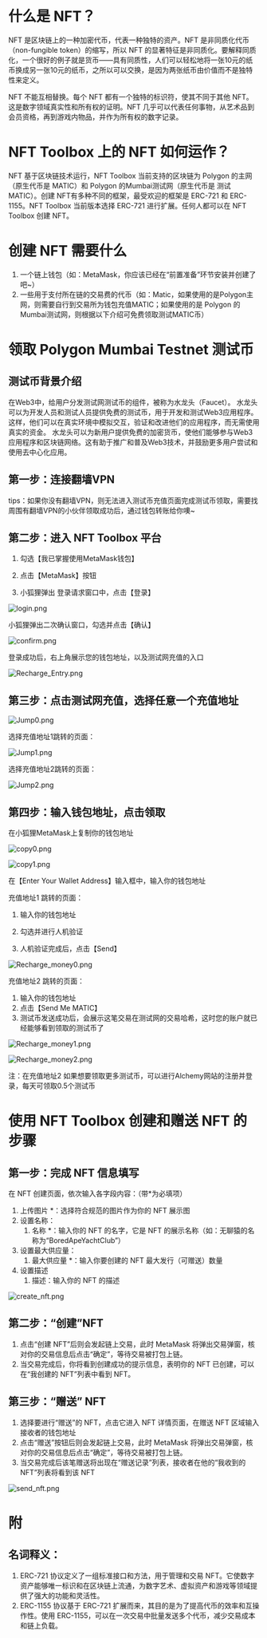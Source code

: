 # 什么是 NFT？

NFT 是区块链上的一种加密代币，代表一种独特的资产。NFT 是非同质化代币（non-fungible token）的缩写，所以 NFT 的显著特征是非同质化。要解释同质化，一个很好的例子就是货币——具有同质性，人们可以轻松地将一张10元的纸币换成另一张10元的纸币，之所以可以交换，是因为两张纸币由价值而不是独特性来定义。

NFT 不能互相替换。每个 NFT 都有一个独特的标识符，使其不同于其他 NFT。这是数字领域真实性和所有权的证明。NFT 几乎可以代表任何事物，从艺术品到会员资格，再到游戏内物品，并作为所有权的数字记录。

# NFT Toolbox 上的 NFT 如何运作？

NFT 基于区块链技术运行，NFT Toolbox 当前支持的区块链为 Polygon 的主网（原生代币是 MATIC）和 Polygon 的Mumbai测试网（原生代币是 测试MATIC）。创建 NFT有多种不同的框架，最受欢迎的框架是 ERC-721 和 ERC-1155。NFT Toolbox 当前版本选择 ERC-721 进行扩展。任何人都可以在 NFT Toolbox 创建 NFT。

# 创建 NFT 需要什么

1. 一个链上钱包（如：MetaMask，你应该已经在“前置准备”环节安装并创建了吧~）
2. 一些用于支付所在链的交易费的代币（如：Matic，如果使用的是Polygon主网，则需要自行到交易所为钱包充值MATIC；如果使用的是 Polygon 的Mumbai测试网，则根据以下介绍可免费领取测试MATIC币）

# 领取 Polygon Mumbai Testnet 测试币

## 测试币背景介绍

在Web3中，给用户分发测试网测试币的组件，被称为水龙头（Faucet）。
水龙头可以为开发人员和测试人员提供免费的测试币，用于开发和测试Web3应用程序。这样，他们可以在真实环境中模拟交互，验证和改进他们的应用程序，而无需使用真实的资金。
水龙头可以为新用户提供免费的加密货币，使他们能够参与Web3应用程序和区块链网络。这有助于推广和普及Web3技术，并鼓励更多用户尝试和使用去中心化应用。

## 第一步：连接翻墙VPN

tips：如果你没有翻墙VPN，则无法进入测试币充值页面完成测试币领取，需要找周围有翻墙VPN的小伙伴领取成功后，通过钱包转账给你噢~

## 第二步：进入 NFT Toolbox 平台

1. 勾选【我已掌握使用MetaMask钱包】

2. 点击【MetaMask】按钮

3. 小狐狸弹出 登录请求窗口中，点击【登录】

![login.png](http://gcdncs.101.com/v0.1/static/nft_toolbox_service/tutorial/%E8%BF%9E%E6%8E%A5%E9%92%B1%E5%8C%85.png)

小狐狸弹出二次确认窗口，勾选并点击【确认】

![confirm.png](http://gcdncs.101.com/v0.1/static/nft_toolbox_service/tutorial/%E7%99%BB%E5%BD%95.png)

登录成功后，右上角展示您的钱包地址，以及测试网充值的入口

![Recharge_Entry.png](http://gcdncs.101.com/v0.1/static/nft_toolbox_service/tutorial/%E5%85%85%E5%80%BC%E5%85%A5%E5%8F%A3.png)

## 第三步：点击测试网充值，选择任意一个充值地址

![Jump0.png](http://gcdncs.101.com/v0.1/static/nft_toolbox_service/tutorial/%E5%85%85%E5%80%BC%E6%B8%A0%E9%81%93.png?)

选择充值地址1跳转的页面：

![Jump1.png](http://gcdncs.101.com/v0.1/static/nft_toolbox_service/tutorial/%E5%85%85%E5%80%BC%E5%9C%B0%E5%9D%801.png)

选择充值地址2跳转的页面：

![Jump2.png](http://gcdncs.101.com/v0.1/static/nft_toolbox_service/tutorial/%E5%85%85%E5%80%BC%E5%9C%B0%E5%9D%802.png)

## 第四步：输入钱包地址，点击领取

在小狐狸MetaMask上复制你的钱包地址

![copy0.png](http://gcdncs.101.com/v0.1/static/nft_toolbox_service/tutorial/%E7%82%B9%E5%87%BB%E5%B0%8F%E7%8B%90%E7%8B%B8%E5%9B%BE%E6%A0%87.png)

![copy1.png](http://gcdncs.101.com/v0.1/static/nft_toolbox_service/tutorial/%E5%B0%8F%E7%8B%90%E7%8B%B8%E5%A4%8D%E5%88%B6%E9%92%B1%E5%8C%85%E5%9C%B0%E5%9D%80.png)

在【Enter Your Wallet Address】输入框中，输入你的钱包地址

充值地址1 跳转的页面：

1. 输入你的钱包地址
   
2. 勾选并进行人机验证
   
3. 人机验证完成后，点击【Send】

![Recharge_money0.png](http://gcdncs.101.com/v0.1/static/nft_toolbox_service/tutorial/%E5%85%85%E5%80%BC1%E9%A2%86%E5%8F%96.png)

充值地址2 跳转的页面：
1. 输入你的钱包地址
2. 点击【Send Me MATIC】
3. 测试币发送成功后，会展示这笔交易在测试网的交易哈希，这时您的账户就已经能够看到领取的测试币了

![Recharge_money1.png](https://gcdncs.101.com/v0.1/static/nft_toolbox_service/tutorial/%E5%85%85%E5%80%BC2%E9%A2%86%E5%8F%96%E6%AD%A5%E9%AA%A41.png)

![Recharge_money2.png](http://gcdncs.101.com/v0.1/static/nft_toolbox_service/tutorial/%E5%85%85%E5%80%BC2%E9%A2%86%E5%8F%96%E6%AD%A5%E9%AA%A42.png)

注：在充值地址2 如果想要领取更多测试币，可以进行Alchemy网站的注册并登录，每天可领取0.5个测试币

# 使用 NFT Toolbox 创建和赠送 NFT 的步骤

## 第一步：完成 NFT 信息填写

在 NFT 创建页面，依次输入各字段内容：（带*为必填项）

1. 上传图片 *：选择符合规范的图片作为你的 NFT 展示图
2. 设置名称：
   1. 名称 *：输入你的 NFT 的名字，它是 NFT 的展示名称（如：无聊猿的名称为“BoredApeYachtClub”）
3. 设置最大供应量： 
   1. 最大供应量 *：输入你要创建的 NFT 最大发行（可赠送）数量 
4. 设置描述
   1. 描述：输入你的 NFT 的描述

![create_nft.png](http://gcdncs.101.com/v0.1/static/nft_toolbox_service/tutorial/createNFT.png)

## 第二步：“创建”NFT

1. 点击“创建 NFT”后则会发起链上交易，此时 MetaMask 将弹出交易弹窗，核对你的交易信息后点击“确定”，等待交易被打包上链。 
2. 当交易完成后，你将看到创建成功的提示信息，表明你的 NFT 已创建，可以在“我创建的 NFT”列表中看到 NFT。 
   
## 第三步：“赠送” NFT 

1. 选择要进行“赠送”的 NFT，点击它进入 NFT 详情页面，在赠送 NFT 区域输入接收者的钱包地址 
2. 点击“赠送”按钮后则会发起链上交易，此时 MetaMask 将弹出交易弹窗，核对你的交易信息后点击“确定”，等待交易被打包上链。 
3. 当交易完成后该笔赠送将出现在“赠送记录”列表，接收者在他的“我收到的 NFT”列表将看到该 NFT

![send_nft.png](http://gcdncs.101.com/v0.1/download?dentryId=762ea87f-11d2-4fb4-ab7d-6a41fbedae28)

# 附

## 名词释义：

1. ERC-721 协议定义了一组标准接口和方法，用于管理和交易 NFT。它使数字资产能够唯一标识和在区块链上流通，为数字艺术、虚拟资产和游戏等领域提供了强大的功能和灵活性。
2. ERC-1155 协议基于 ERC-721 扩展而来，其目的是为了提高代币的效率和互操作性。使用 ERC-1155，可以在一次交易中批量发送多个代币，减少交易成本和链上负载。
